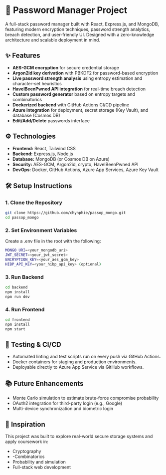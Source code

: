 # 🔐 Password Manager Project

A full-stack password manager built with React, Express.js, and MongoDB, featuring modern encryption techniques, password strength analytics, breach detection, and user-friendly UI. Designed with a zero-knowledge architecture and scalable deployment in mind.

## ✨ Features

- **AES-GCM encryption** for secure credential storage
- **Argon2id key derivation** with PBKDF2 for password-based encryption
- **Live password strength analysis** using entropy estimation and character-set heuristics
- **HaveIBeenPwned API integration** for real-time breach detection
- **Custom password generator** based on entropy targets and combinatorics
- **Dockerized backend** with GitHub Actions CI/CD pipeline
- **Azure integration** for deployment, secret storage (Key Vault), and database (Cosmos DB)
- **Edit/Add/Delete** passwords interface

## ⚙️ Technologies

- **Frontend:** React, Tailwind CSS
- **Backend:** Express.js, Node.js
- **Database:** MongoDB (or Cosmos DB on Azure)
- **Security:** AES-GCM, Argon2id, crypto, HaveIBeenPwned API
- **DevOps:** Docker, GitHub Actions, Azure App Services, Azure Key Vault

## 🛠 Setup Instructions

### 1. Clone the Repository
```bash
git clone https://github.com/chynphie/passop_mongo.git
cd passop_mongo
```

### 2. Set Environment Variables
Create a .env file in the root with the following:

```bash
MONGO_URI=<your_mongodb_uri>
JWT_SECRET=<your_jwt_secret>
ENCRYPTION_KEY=<your_aes_gcm_key>
HIBP_API_KEY=<your_hibp_api_key> (optional)
```
### 3. Run Backend
```bash
cd backend
npm install
npm run dev
```
### 4. Run Frontend
```bash
cd frontend
npm install
npm start
```

## 🧪 Testing & CI/CD
- Automated linting and test scripts run on every push via GitHub Actions.
- Docker containers for staging and production environments.
- Deployable directly to Azure App Service via GitHub workflows.

## 📚 Future Enhancements
- Monte Carlo simulation to estimate brute-force compromise probability
- OAuth2 integration for third-party login (e.g., Google)
- Multi-device synchronization and biometric login

## 🧠 Inspiration
This project was built to explore real-world secure storage systems and apply coursework in:
- Cryptography
- -Combinatorics
- Probability and simulation
- Full-stack web development
